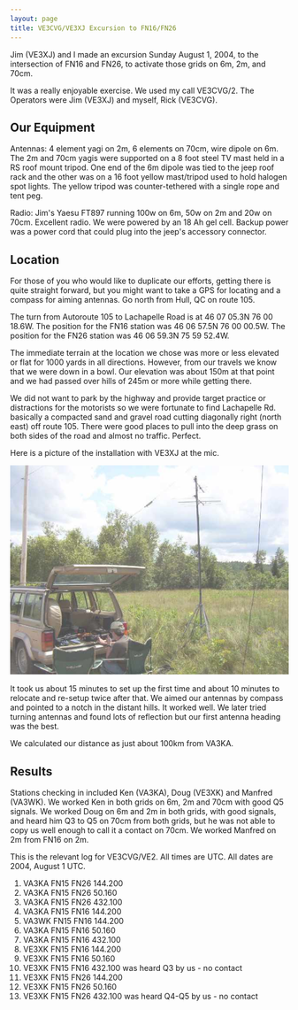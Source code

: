 ```yaml
---
layout: page
title: VE3CVG/VE3XJ Excursion to FN16/FN26
---
```


Jim (VE3XJ) and I made an excursion Sunday August 1, 2004, to the intersection of FN16 and FN26, to activate those grids on 6m, 2m, and 70cm.

It was a really enjoyable exercise. We used my call VE3CVG/2. The Operators were Jim (VE3XJ) and myself, Rick (VE3CVG).

## Our Equipment

Antennas: 4 element yagi on 2m, 6 elements on 70cm, wire dipole on 6m. The 2m and 70cm yagis were supported on a 8 foot steel TV mast held in a RS roof mount tripod. One end of the 6m dipole was tied to the jeep roof rack and the other was on a 16 foot yellow mast/tripod used to hold halogen spot lights. The yellow tripod was counter-tethered with a single rope and tent peg.

Radio: Jim's Yaesu FT897 running 100w on 6m, 50w on 2m and 20w on 70cm. Excellent radio. We were powered by an 18 Ah gel cell. Backup power was a power cord that could plug into the jeep's accessory connector.

## Location

For those of you who would like to duplicate our efforts, getting there is quite straight forward, but you might want to take a GPS for locating and a compass for aiming antennas. Go north from Hull, QC on route 105.

The turn from Autoroute 105 to Lachapelle Road is at 46 07 05.3N 76 00 18.6W. The position for the FN16 station was 46 06 57.5N 76 00 00.5W. The position for the FN26 station was 46 06 59.3N 75 59 52.4W.

The immediate terrain at the location we chose was more or less elevated or flat for 1000 yards in all directions. However, from our travels we know that we were down in a bowl. Our elevation was about 150m at that point and we had passed over hills of 245m or more while getting there.

We did not want to park by the highway and provide target practice or distractions for the motorists so we were fortunate to find Lachapelle Rd. basically a compacted sand and gravel road cutting diagonally right (north east) off route 105. There were good places to pull into the deep grass on both sides of the road and almost no traffic. Perfect.

Here is a picture of the installation with VE3XJ at the mic.

![VE3XJ at the mic](../images/ve3cvgrover2.jpg)

It took us about 15 minutes to set up the first time and about 10 minutes to relocate and re-setup twice after that. We aimed our antennas by compass and pointed to a notch in the distant hills. It worked well. We later tried turning antennas and found lots of reflection but our first antenna heading was the best.

We calculated our distance as just about 100km from VA3KA.

## Results

Stations checking in included Ken (VA3KA), Doug (VE3XK) and Manfred (VA3WK). We worked Ken in both grids on 6m, 2m and 70cm with good Q5 signals. We worked Doug on 6m and 2m in both grids, with good signals, and heard him Q3 to Q5 on 70cm  from both grids, but he was not able to copy us well enough to call it a contact on 70cm. We worked Manfred on 2m from FN16 on 2m.

This is the relevant log for VE3CVG/VE2. All times are UTC. All dates are 2004, August 1 UTC.

1. VA3KA    FN15 FN26 144.200
2. VA3KA    FN15 FN26 50.160
3. VA3KA    FN15 FN26 432.100
4. VA3KA    FN15 FN16 144.200
5. VA3WK    FN15 FN16 144.200
6. VA3KA    FN15 FN16 50.160
7. VA3KA    FN15 FN16 432.100
8. VE3XK    FN15 FN16 144.200
9. VE3XK    FN15 FN16 50.160
10. VE3XK    FN15 FN16 432.100 was heard Q3 by us - no contact
11. VE3XK    FN15 FN26 144.200
12. VE3XK    FN15 FN26 50.160
13. VE3XK    FN15 FN26 432.100 was heard Q4-Q5 by us - no contact
